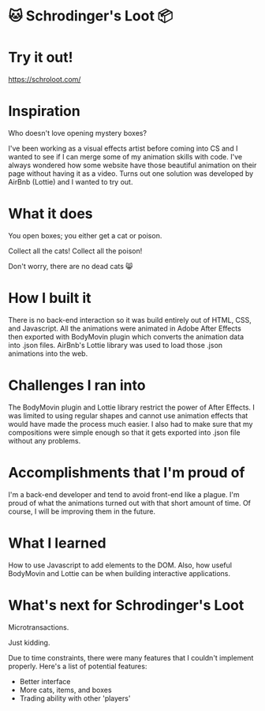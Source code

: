# 🐱 Schrodinger's Loot 📦

# Try it out!
https://schroloot.com/

# Inspiration
Who doesn't love opening mystery boxes?

I've been working as a visual effects artist before coming into CS and I wanted to see if I can merge some of my animation skills with code. I've always wondered how some website have those beautiful animation on their page without having it as a video. Turns out one solution was developed by AirBnb (Lottie) and I wanted to try out.

# What it does
You open boxes; you either get a cat or poison.

Collect all the cats! Collect all the poison!

Don't worry, there are no dead cats 😸

# How I built it
There is no back-end interaction so it was build entirely out of HTML, CSS, and Javascript. All the animations were animated in Adobe After Effects then exported with BodyMovin plugin which converts the animation data into .json files. AirBnb's Lottie library was used to load those .json animations into the web.

# Challenges I ran into
The BodyMovin plugin and Lottie library restrict the power of After Effects. I was limited to using regular shapes and cannot use animation effects that would have made the process much easier. I also had to make sure that my compositions were simple enough so that it gets exported into .json file without any problems.

# Accomplishments that I'm proud of
I'm a back-end developer and tend to avoid front-end like a plague. I'm proud of what the animations turned out with that short amount of time. Of course, I will be improving them in the future.

# What I learned
How to use Javascript to add elements to the DOM. Also, how useful BodyMovin and Lottie can be when building interactive applications.

# What's next for Schrodinger's Loot
Microtransactions.

Just kidding.

Due to time constraints, there were many features that I couldn't implement properly. Here's a list of potential features:

- Better interface
- More cats, items, and boxes
- Trading ability with other 'players'
